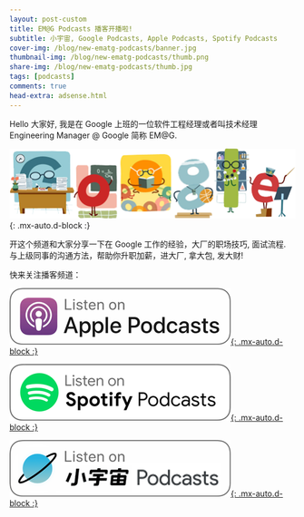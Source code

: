 ```yaml
---
layout: post-custom
title: EM@G Podcasts 播客开播啦!
subtitle: 小宇宙, Google Podcasts, Apple Podcasts, Spotify Podcasts
cover-img: /blog/new-ematg-podcasts/banner.jpg
thumbnail-img: /blog/new-ematg-podcasts/thumb.png
share-img: /blog/new-ematg-podcasts/thumb.jpg
tags: [podcasts]
comments: true
head-extra: adsense.html
---
```


Hello 大家好, 我是在 Google 上班的一位软件工程经理或者叫技术经理 Engineering Manager @ Google 简称 EM@G.

![Google](/blog/new-ematg-podcasts/google.png){: .mx-auto.d-block :}

开这个频道和大家分享一下在 Google 工作的经验，大厂的职场技巧, 面试流程. 与上级同事的沟通方法，帮助你升职加薪，进大厂, 拿大包, 发大财!

快来关注播客频道：

<!-- [![Google Podcasts](/blog/new-ematg-podcasts/google-podcasts.png){: .mx-auto.d-block :}](https://www.ematg.com) -->

[![Apple Podcasts](/blog/new-ematg-podcasts/apple-podcasts.png){: .mx-auto.d-block :}](https://podcasts.apple.com/gb/podcast/em-g-podcasts-%E6%92%AD%E5%AE%A2/id1605407339)

[![Spotify Podcasts](/blog/new-ematg-podcasts/spotify-podcasts.png){: .mx-auto.d-block :}](https://open.spotify.com/show/0DFToAGxqvfrtGRE8sSo0y)

[![小宇宙播客](/blog/new-ematg-podcasts/xiaoyuzhou-podcasts.png){: .mx-auto.d-block :}](https://www.xiaoyuzhoufm.com/podcast/61e4126bb54d285407a095cc?s=eyJ1IjoiNjFlNDExZTUyY2JkN2MwMTc2ZjBkOGE1In0%3D)
